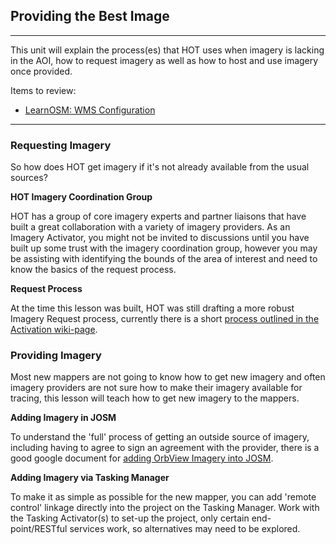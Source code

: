 ## Providing the Best Image
---

This unit will explain the process(es) that HOT uses when imagery is lacking in the AOI, how to request imagery as well as how to host and use imagery once provided.

Items to review:
* [LearnOSM: WMS Configuration](http://courses.hotosm.org/mod/url/view.php?id=129)

---


### Requesting Imagery

So how does HOT get imagery if it's not already available from the usual sources?

**HOT Imagery Coordination Group**

HOT has a group of core imagery experts and partner liaisons that have built a great collaboration with a variety of imagery providers. As an Imagery Activator, you might not be invited to discussions until you have built up some trust with the imagery coordination group, however you may be assisting with identifying the bounds of the area of interest and need to know the basics of the request process.

**Request Process**

At the time this lesson was built, HOT was still drafting a more robust Imagery Request process, currently there is a short [process outlined in the Activation wiki-page](http://wiki.openstreetmap.org/wiki/HOT_activation#Imagery_Coordination).

### Providing Imagery

Most new mappers are not going to know how to get new imagery and often imagery providers are not sure how to make their imagery available for tracing, this lesson will teach how to get new imagery to the mappers.

**Adding Imagery in JOSM**

To understand the 'full' process of getting an outside source of imagery, including having to agree to sign an agreement with the provider, there is a good google document for [adding OrbView Imagery into JOSM](https://docs.google.com/document/d/1MB8h-5oyvygEHl213OzkMWN-HpV83b4bb0xzzDXffO4/edit).

**Adding Imagery via Tasking Manager**

To make it as simple as possible for the new mapper, you can add 'remote control' linkage directly into the project on the Tasking Manager. Work with the Tasking Activator(s) to set-up the project, only certain end-point/RESTful services work, so alternatives may need to be explored.


